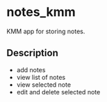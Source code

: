 # notes_kmm

KMM app for storing notes.

## Description
* add notes
* view list of notes
* view selected note
* edit and delete selected note

